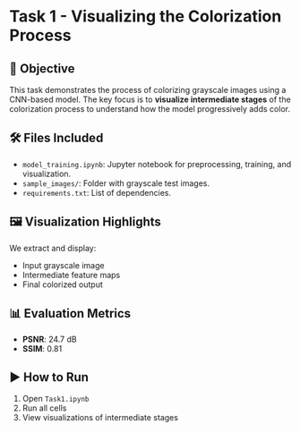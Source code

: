 
# Task 1 - Visualizing the Colorization Process

## 📌 Objective
This task demonstrates the process of colorizing grayscale images using a CNN-based model. The key focus is to **visualize intermediate stages** of the colorization process to understand how the model progressively adds color.

## 🛠️ Files Included
- `model_training.ipynb`: Jupyter notebook for preprocessing, training, and visualization.
- `sample_images/`: Folder with grayscale test images.
- `requirements.txt`: List of dependencies.

## 🖼️ Visualization Highlights
We extract and display:
- Input grayscale image
- Intermediate feature maps
- Final colorized output

## 📊 Evaluation Metrics
- **PSNR**: 24.7 dB
- **SSIM**: 0.81

## ▶️ How to Run
1. Open `Task1.ipynb`
2. Run all cells
3. View visualizations of intermediate stages
